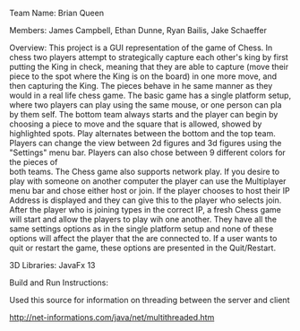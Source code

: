 Team Name:
Brian Queen

Members:
James Campbell, Ethan Dunne,
Ryan Bailis, Jake Schaeffer

Overview:
This project is a GUI representation of the game of Chess. In chess two players 
attempt to strategically capture each other's king by first putting the King in check,
meaning that they are able to capture (move their piece to the spot where the King is on the 
board) in one more move, and then capturing the King. The pieces behave in he same manner as
they would in a real life chess game.
The basic game has a single platform setup, where two players can play using the same mouse, 
or one person can pla by them self. The bottom team always starts and the player can begin 
by choosing a piece to move and the square that is allowed, showed by highlighted spots. Play alternates
between the bottom and the top team. Players can change the view between 2d figures and 3d figures
using the "Settings" menu bar. Players can also chose between 9 different colors for the pieces of \
both teams.
The Chess game also supports network play. If you desire to play with someone on another 
computer the player can use the Multiplayer menu bar and chose either host or join. If the player
chooses to host their IP Address is displayed and they can give this to the player who selects join.
After the player who is joining types in the correct IP, a fresh Chess game will start and allow
the players to play wih one another. They have all the same settings options as in the single platform
setup and none of these options will affect the player that the are connected to.
If a user wants to quit or restart the game, these options are presented in the Quit/Restart.

3D Libraries:
JavaFx 13

Build and Run Instructions:


Used this source for information on threading between the server and client

http://net-informations.com/java/net/multithreaded.htm